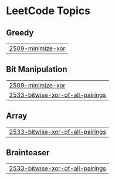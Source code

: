 <!---LeetCode Topics Start-->
# LeetCode Topics
## Greedy
|  |
| ------- |
| [2509-minimize-xor](https://github.com/rishiiiidha/DSA-SHEET/tree/master/2509-minimize-xor) |
## Bit Manipulation
|  |
| ------- |
| [2509-minimize-xor](https://github.com/rishiiiidha/DSA-SHEET/tree/master/2509-minimize-xor) |
| [2533-bitwise-xor-of-all-pairings](https://github.com/rishiiiidha/DSA-SHEET/tree/master/2533-bitwise-xor-of-all-pairings) |
## Array
|  |
| ------- |
| [2533-bitwise-xor-of-all-pairings](https://github.com/rishiiiidha/DSA-SHEET/tree/master/2533-bitwise-xor-of-all-pairings) |
## Brainteaser
|  |
| ------- |
| [2533-bitwise-xor-of-all-pairings](https://github.com/rishiiiidha/DSA-SHEET/tree/master/2533-bitwise-xor-of-all-pairings) |
<!---LeetCode Topics End-->
